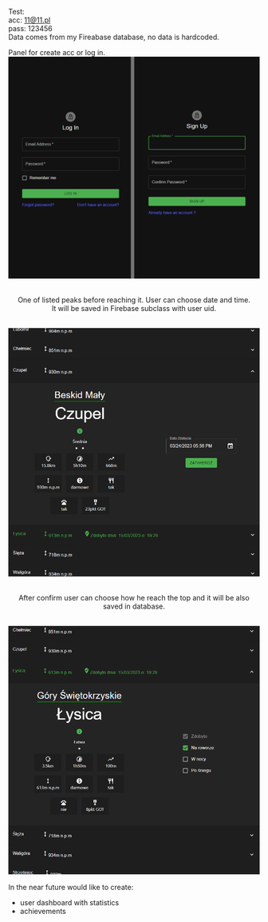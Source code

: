 Test:<br/>
acc: 11@11.pl<br/>
pass: 123456<br/>
Data comes from my Fireabase database, no data is hardcoded.<br/>

Panel for create acc or log in.<br/>
<img src='/readmeimg/1.png'/>
<br/><br/><p align="center">One of listed peaks before reaching it. User can choose date and time.<br/>
It will be saved in Firebase subclass with user uid.</p><br/>
<img src='/readmeimg/2.png'/>
<br/><br/><p align="center">After confirm user can choose how he reach the top and it will be also saved in database.</p><br/>
<img src='/readmeimg/3.png'/>

In the near future would like to create:<br/>

- user dashboard with statistics<br/>
- achievements<br/>
